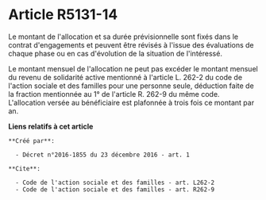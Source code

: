 # Article R5131-14

Le montant de l'allocation et sa durée prévisionnelle sont fixés dans le contrat d'engagements et peuvent être révisés à
l'issue des évaluations de chaque phase ou en cas d'évolution de la situation de l'intéressé. 

Le montant mensuel de l'allocation ne peut pas excéder le montant mensuel du revenu de solidarité active mentionné à
l'article L. 262-2 du code de l'action sociale et des familles pour une personne seule, déduction faite de la fraction
mentionnée au 1° de l'article R. 262-9 du même code. L'allocation versée au bénéficiaire est plafonnée à trois fois ce
montant par an.

**Liens relatifs à cet article**

	**Créé par**:

	  - Décret n°2016-1855 du 23 décembre 2016 - art. 1

	**Cite**:

	  - Code de l'action sociale et des familles - art. L262-2
	  - Code de l'action sociale et des familles - art. R262-9
